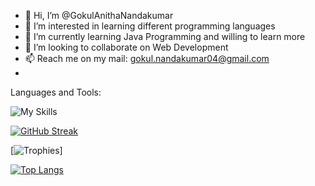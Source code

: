 - 👋 Hi, I’m @GokulAnithaNandakumar
- 👀 I’m interested in learning different programming languages
- 🌱 I’m currently learning Java Programming and willing to learn more
- 💞️ I’m looking to collaborate on Web Development
- 📫 Reach me on my mail: gokul.nandakumar04@gmail.com
- <br/>
Languages and Tools:

![My Skills](https://skillicons.dev/icons?i=py,java,c,html,javascript,git,github,discord,bootstrap)

[![GitHub Streak](https://streak-stats.demolab.com?user=GokulAnithaNandakumar&theme=dark)](https://git.io/streak-stats)

[![Trophies](https://github-profile-trophy.vercel.app/?username=GokulAnithaNandakumar-ma&theme=onedark)]

[![Top Langs](https://github-readme-stats.vercel.app/api/top-langs/?username=GokulAnithaNandakumar&layout=compact&theme=vision-friendly-dark)](https://github.com/anuraghazra/github-readme-stats)
